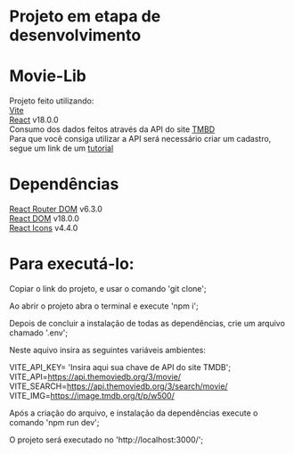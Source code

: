 # Projeto em etapa de desenvolvimento
# Movie-Lib

Projeto feito utilizando: <br>
<a href="https://vitejs.dev/" target="_blank">Vite</a> <br>
<a href="https://pt-br.reactjs.org/" target="_blank">React</a> v18.0.0 <br>
Consumo dos dados feitos através da API do site <a href="https://developers.themoviedb.org/3/getting-started/introduction" target="_blank">TMBD</a> <br>
Para que você consiga utilizar a API será necessário criar um cadastro, segue um link de um <a href="https://www.youtube.com/watch?v=awtbjLCpM0M&t=191s" target="_blank">tutorial</a>

# Dependências

<a href="https://v5.reactrouter.com/web/guides/quick-start" target="_blank">React Router DOM</a> v6.3.0 <br>
<a href="https://pt-br.reactjs.org/docs/react-dom.html" target="_blank">React DOM</a> v18.0.0 <br>
<a href="https://react-icons.github.io/react-icons/" target="_blank">React Icons</a> v4.4.0 <br>

# Para executá-lo:

Copiar o link do projeto, e usar o comando 'git clone'; <br>

Ao abrir o projeto abra o terminal e execute 'npm i'; <br>

Depois de concluir a instalação de todas as dependências, crie um arquivo chamado '.env'; <br>

Neste aquivo insira as seguintes variáveis ambientes: <br>

VITE_API_KEY= 'Insira aqui sua chave de API do site TMDB'; <br>
VITE_API=https://api.themoviedb.org/3/movie/ <br>
VITE_SEARCH=https://api.themoviedb.org/3/search/movie/ <br>
VITE_IMG=https://image.tmdb.org/t/p/w500/ <br>

Após a criação do arquivo, e instalação da dependências execute o comando 'npm run dev'; <br>

O projeto será executado no 'http://localhost:3000/'; <br>
